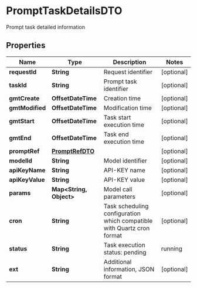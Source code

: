 

# PromptTaskDetailsDTO

Prompt task detailed information

## Properties

| Name | Type | Description | Notes |
|------------ | ------------- | ------------- | -------------|
|**requestId** | **String** | Request identifier |  [optional] |
|**taskId** | **String** | Prompt task identifier |  [optional] |
|**gmtCreate** | **OffsetDateTime** | Creation time |  [optional] |
|**gmtModified** | **OffsetDateTime** | Modification time |  [optional] |
|**gmtStart** | **OffsetDateTime** | Task start execution time |  [optional] |
|**gmtEnd** | **OffsetDateTime** | Task end execution time |  [optional] |
|**promptRef** | [**PromptRefDTO**](PromptRefDTO.md) |  |  [optional] |
|**modelId** | **String** | Model identifier |  [optional] |
|**apiKeyName** | **String** | API-KEY name |  [optional] |
|**apiKeyValue** | **String** | API-KEY value |  [optional] |
|**params** | **Map&lt;String, Object&gt;** | Model call parameters |  [optional] |
|**cron** | **String** | Task scheduling configuration which compatible with Quartz cron format |  [optional] |
|**status** | **String** | Task execution status: pending | running | succeeded | failed | canceled |  [optional] |
|**ext** | **String** | Additional information, JSON format |  [optional] |




